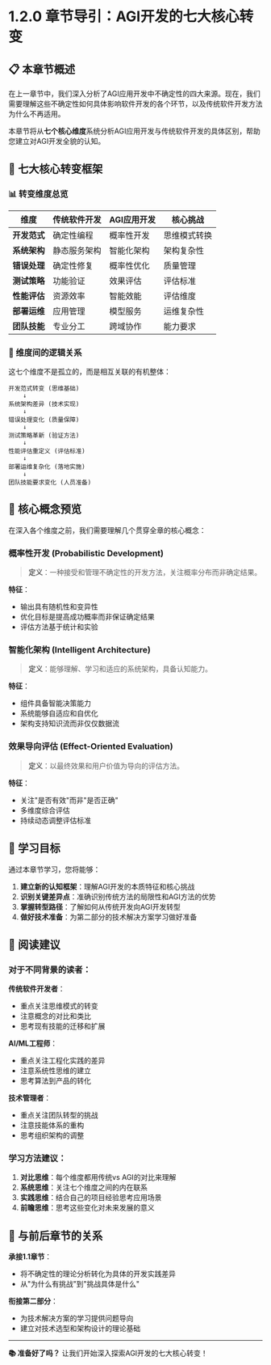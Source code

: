 # 1.2.0 章节导引：AGI开发的七大核心转变

## 📋 本章节概述

在上一章节中，我们深入分析了AGI应用开发中不确定性的四大来源。现在，我们需要理解这些不确定性如何具体影响软件开发的各个环节，以及传统软件开发方法为什么不再适用。

本章节将从**七个核心维度**系统分析AGI应用开发与传统软件开发的具体区别，帮助您建立对AGI开发全貌的认知。

## 🎯 七大核心转变框架

### 📊 转变维度总览

| 维度 | 传统软件开发 | AGI应用开发 | 核心挑战 |
|------|-------------|-------------|----------|
| **开发范式** | 确定性编程 | 概率性开发 | 思维模式转换 |
| **系统架构** | 静态服务架构 | 智能化架构 | 架构复杂性 |
| **错误处理** | 确定性修复 | 概率性优化 | 质量管理 |
| **测试策略** | 功能验证 | 效果评估 | 评估标准 |
| **性能评估** | 资源效率 | 智能效能 | 评估维度 |
| **部署运维** | 应用管理 | 模型服务 | 运维复杂性 |
| **团队技能** | 专业分工 | 跨域协作 | 能力要求 |

### 🔗 维度间的逻辑关系

这七个维度不是孤立的，而是相互关联的有机整体：

```
开发范式转变 (思维基础)
    ↓
系统架构差异 (技术实现)
    ↓
错误处理变化 (质量保障)
    ↓
测试策略革新 (验证方法)
    ↓
性能评估重定义 (评估标准)
    ↓
部署运维复杂化 (落地实施)
    ↓
团队技能要求变化 (人员准备)
```

## 🧠 核心概念预览

在深入各个维度之前，我们需要理解几个贯穿全章的核心概念：

### 概率性开发 (Probabilistic Development)
> **定义**：一种接受和管理不确定性的开发方法，关注概率分布而非确定结果。

**特征**：
- 输出具有随机性和变异性
- 优化目标是提高成功概率而非保证确定结果
- 评估方法基于统计和实验

### 智能化架构 (Intelligent Architecture)
> **定义**：能够理解、学习和适应的系统架构，具备认知能力。

**特征**：
- 组件具备智能决策能力
- 系统能够自适应和自优化
- 架构支持知识流而非仅仅数据流

### 效果导向评估 (Effect-Oriented Evaluation)
> **定义**：以最终效果和用户价值为导向的评估方法。

**特征**：
- 关注"是否有效"而非"是否正确"
- 多维度综合评估
- 持续动态调整评估标准

## 🎯 学习目标

通过本章节学习，您将能够：

1. **建立新的认知框架**：理解AGI开发的本质特征和核心挑战
2. **识别关键差异点**：准确识别传统方法的局限性和AGI方法的优势
3. **掌握转型路径**：了解如何从传统开发向AGI开发转型
4. **做好技术准备**：为第二部分的技术解决方案学习做好准备

## 📖 阅读建议

### 对于不同背景的读者：

**传统软件开发者**：
- 重点关注思维模式的转变
- 注意概念的对比和类比
- 思考现有技能的迁移和扩展

**AI/ML工程师**：
- 重点关注工程化实践的差异
- 注意系统性思维的建立
- 思考算法到产品的转化

**技术管理者**：
- 重点关注团队转型的挑战
- 注意技能体系的重构
- 思考组织架构的调整

### 学习方法建议：

1. **对比思维**：每个维度都用传统vs AGI的对比来理解
2. **系统思维**：关注七个维度之间的内在联系
3. **实践思维**：结合自己的项目经验思考应用场景
4. **前瞻思维**：思考这些变化对未来发展的意义

## 🔄 与前后章节的关系

**承接1.1章节**：
- 将不确定性的理论分析转化为具体的开发实践差异
- 从"为什么有挑战"到"挑战具体是什么"

**衔接第二部分**：
- 为技术解决方案的学习提供问题导向
- 建立对技术选型和架构设计的理论基础

---

**📚 准备好了吗？** 让我们开始深入探索AGI开发的七大核心转变！

